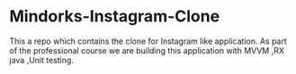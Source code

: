 # Mindorks-Instagram-Clone
This a repo which contains the clone for Instagram like application. As part of the professional course we are building this application with MVVM ,RX java ,Unit testing.
